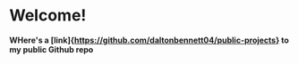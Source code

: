 # Welcome!

**WHere's a [link]{https://github.com/daltonbennett04/public-projects} to my public Github repo**
